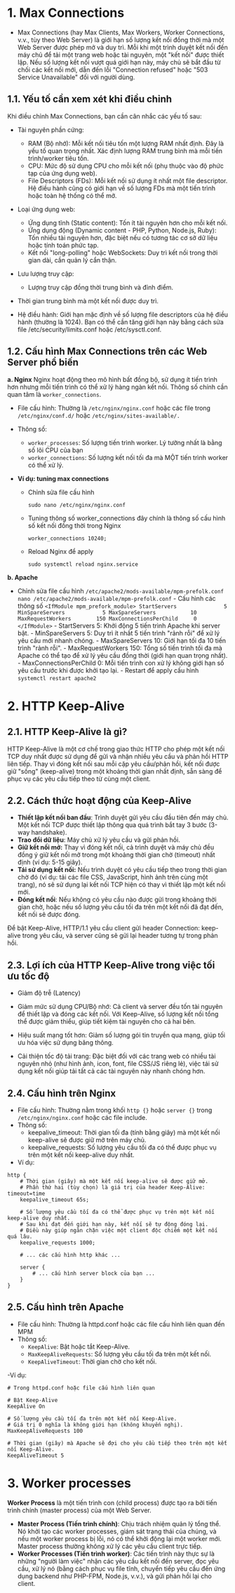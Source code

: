 # 1. Max Connections
- Max Connections (hay Max Clients, Max Workers, Worker Connections, v.v., tùy theo Web Server) là giới hạn số lượng kết nối đồng thời mà một Web Server được phép mở và duy trì. Mỗi khi một trình duyệt kết nối đến máy chủ để tải một trang web hoặc tài nguyên, một "kết nối" được thiết lập. Nếu số lượng kết nối vượt quá giới hạn này, máy chủ sẽ bắt đầu từ chối các kết nối mới, dẫn đến lỗi "Connection refused" hoặc "503 Service Unavailable" đối với người dùng.

## **1.1. Yếu tố cần xem xét khi điều chỉnh**
Khi điều chỉnh Max Connections, bạn cần cân nhắc các yếu tố sau:

- Tài nguyên phần cứng:

    - RAM (Bộ nhớ): Mỗi kết nối tiêu tốn một lượng RAM nhất định. Đây là yếu tố quan trọng nhất. Xác định lượng RAM trung bình mà mỗi tiến trình/worker tiêu tốn.
    - CPU: Mức độ sử dụng CPU cho mỗi kết nối (phụ thuộc vào độ phức tạp của ứng dụng web).
    - File Descriptors (FDs): Mỗi kết nối sử dụng ít nhất một file descriptor. Hệ điều hành cũng có giới hạn về số lượng FDs mà một tiến trình hoặc toàn hệ thống có thể mở.
    
- Loại ứng dụng web:

    - Ứng dụng tĩnh (Static content): Tốn ít tài nguyên hơn cho mỗi kết nối.
    - Ứng dụng động (Dynamic content - PHP, Python, Node.js, Ruby): Tốn nhiều tài nguyên hơn, đặc biệt nếu có tương tác cơ sở dữ liệu hoặc tính toán phức tạp.
    - Kết nối "long-polling" hoặc WebSockets: Duy trì kết nối trong thời gian dài, cần quản lý cẩn thận.

- Lưu lượng truy cập:
    - Lượng truy cập đồng thời trung bình và đỉnh điểm.
- Thời gian trung bình mà một kết nối được duy trì.

- Hệ điều hành: Giới hạn mặc định về số lượng file descriptors của hệ điều hành (thường là 1024). Bạn có thể cần tăng giới hạn này bằng cách sửa file /etc/security/limits.conf hoặc /etc/sysctl.conf.

## **1.2. Cấu hình Max Connections trên các Web Server phổ biến**
**a. Nginx**
Nginx hoạt động theo mô hình bất đồng bộ, sử dụng ít tiến trình hơn nhưng mỗi tiến trình có thể xử lý hàng ngàn kết nối. Thông số chính cần quan tâm là `worker_connections`.
- File cấu hình: Thường là `/etc/nginx/nginx.conf` hoặc các file trong `/etc/nginx/conf.d/` hoặc `/etc/nginx/sites-available/.`
- Thông số:
    - `worker_processes`: Số lượng tiến trình worker. Lý tưởng nhất là bằng số lõi CPU của bạn
    - `worker_connections`: Số lượng kết nối tối đa mà MỘT tiến trình worker có thể xử lý.

- **Ví dụ: tuning max connections** 
    - Chỉnh sửa file cấu hình 
		```
		sudo nano /etc/nginx/nginx.conf
		```
	- Tuning thông số worker_connections đây chính là thông số cấu hình số kết nối đồng thời trong Nginx
		```
		worker_connections 10240;
		```
	- Reload Nginx để apply 
		```
		sudo systemctl reload nginx.service
		```
**b. Apache**
- Chỉnh sửa file cấu hình `/etc/apache2/mods-available/mpm-prefolk.conf`
		```
		nano /etc/apache2/mods-available/mpm-prefolk.conf
		```
		- Cấu hình các thông số 
			```
			<IfModule mpm_prefork_module>
					StartServers               5
					MinSpareServers            5
					MaxSpareServers           10
					MaxRequestWorkers        150
					MaxConnectionsPerChild     0
			</IfModule>
			```
			- StartServers 5: Khởi động 5 tiến trình Apache khi server bật.
			- MinSpareServers 5: Duy trì ít nhất 5 tiến trình "rảnh rỗi" để xử lý yêu cầu mới nhanh chóng.
			- MaxSpareServers 10: Giới hạn tối đa 10 tiến trình "rảnh rỗi".
			- MaxRequestWorkers 150: Tổng số tiến trình tối đa mà Apache có thể tạo để xử lý yêu cầu đồng thời (giới hạn quan trọng nhất).
			- MaxConnectionsPerChild 0: Mỗi tiến trình con xử lý không giới hạn số yêu cầu trước khi được khởi tạo lại.
		- Restart để apply cấu hình 
		```
		systemctl restart apache2 
		```

# 2. HTTP Keep-Alive
## 2.1. HTTP Keep-Alive là gì?
HTTP Keep-Alive là một cơ chế trong giao thức HTTP cho phép một kết nối TCP duy nhất được sử dụng để gửi và nhận nhiều yêu cầu và phản hồi HTTP liên tiếp. Thay vì đóng kết nối sau mỗi cặp yêu cầu/phản hồi, kết nối được giữ "sống" (keep-alive) trong một khoảng thời gian nhất định, sẵn sàng để phục vụ các yêu cầu tiếp theo từ cùng một client.
## 2.2. Cách thức hoạt động của Keep-Alive
- **Thiết lập kết nối ban đầu**: Trình duyệt gửi yêu cầu đầu tiên đến máy chủ. Một kết nối TCP được thiết lập thông qua quá trình bắt tay 3 bước (3-way handshake).
- **Trao đổi dữ liệu**: Máy chủ xử lý yêu cầu và gửi phản hồi.
- **Giữ kết nối mở:** Thay vì đóng kết nối, cả trình duyệt và máy chủ đều đồng ý giữ kết nối mở trong một khoảng thời gian chờ (timeout) nhất định (ví dụ: 5-15 giây).
- **Tái sử dụng kết nối:** Nếu trình duyệt có yêu cầu tiếp theo trong thời gian chờ đó (ví dụ: tải các file CSS, JavaScript, hình ảnh trên cùng một trang), nó sẽ sử dụng lại kết nối TCP hiện có thay vì thiết lập một kết nối mới.
- **Đóng kết nối**: Nếu không có yêu cầu nào được gửi trong khoảng thời gian chờ, hoặc nếu số lượng yêu cầu tối đa trên một kết nối đã đạt đến, kết nối sẽ được đóng.

Để bật Keep-Alive, HTTP/1.1 yêu cầu client gửi header Connection: keep-alive trong yêu cầu, và server cũng sẽ gửi lại header tương tự trong phản hồi.

## 2.3. Lợi ích của HTTP Keep-Alive trong việc tối ưu tốc độ
- Giảm độ trễ (Latency)
  
- Giảm mức sử dụng CPU/Bộ nhớ: Cả client và server đều tốn tài nguyên để thiết lập và đóng các kết nối. Với Keep-Alive, số lượng kết nối tổng thể được giảm thiểu, giúp tiết kiệm tài nguyên cho cả hai bên.
- Hiệu suất mạng tốt hơn: Giảm số lượng gói tin truyền qua mạng, giúp tối ưu hóa việc sử dụng băng thông.
- Cải thiện tốc độ tải trang: Đặc biệt đối với các trang web có nhiều tài nguyên nhỏ (như hình ảnh, icon, font, file CSS/JS riêng lẻ), việc tái sử dụng kết nối giúp tải tất cả các tài nguyên này nhanh chóng hơn.

## 2.4. Cấu hình trên Nginx
- File cấu hình: Thường nằm trong khối `http {}` hoặc `server {}` trong `/etc/nginx/nginx.conf` hoặc các file include.
- Thông số:
    - keepalive_timeout: Thời gian tối đa (tính bằng giây) mà một kết nối keep-alive sẽ được giữ mở trên máy chủ.
    - keepalive_requests: Số lượng yêu cầu tối đa có thể được phục vụ trên một kết nối keep-alive duy nhất.
- Ví dụ: 
```cat=
http {
    # Thời gian (giây) mà một kết nối keep-alive sẽ được giữ mở.
    # Phần thứ hai (tùy chọn) là giá trị của header Keep-Alive: timeout=time
    keepalive_timeout 65s;

    # Số lượng yêu cầu tối đa có thể được phục vụ trên một kết nối keep-alive duy nhất.
    # Sau khi đạt đến giới hạn này, kết nối sẽ tự động đóng lại.
    # Điều này giúp ngăn chặn việc một client độc chiếm một kết nối quá lâu.
    keepalive_requests 1000;

    # ... các cấu hình http khác ...

    server {
        # ... cấu hình server block của bạn ...
    }
}
```

## 2.5. Cấu hình trên Apache 
- File cấu hình: Thường là httpd.conf hoặc các file cấu hình liên quan đến MPM
- Thông số:
    - `KeepAlive`: Bật hoặc tắt Keep-Alive.
    - `MaxKeepAliveRequests`: Số lượng yêu cầu tối đa trên một kết nối.
    - `KeepAliveTimeout`: Thời gian chờ cho kết nối.

-Ví dụ:
```cat=
# Trong httpd.conf hoặc file cấu hình liên quan

# Bật Keep-Alive
KeepAlive On

# Số lượng yêu cầu tối đa trên một kết nối Keep-Alive.
# Giá trị 0 nghĩa là không giới hạn (không khuyến nghị).
MaxKeepAliveRequests 100

# Thời gian (giây) mà Apache sẽ đợi cho yêu cầu tiếp theo trên một kết nối Keep-Alive.
KeepAliveTimeout 5
```

# 3. Worker processes
**Worker Process** là một tiến trình con (child process) được tạo ra bởi tiến trình chính (master process) của một Web Server.
- **Master Process (Tiến trình chính)**: Chịu trách nhiệm quản lý tổng thể. Nó khởi tạo các worker processes, giám sát trạng thái của chúng, và nếu một worker process bị lỗi, nó có thể khởi động lại một worker mới. Master process thường không xử lý các yêu cầu client trực tiếp.
- **Worker Processes (Tiến trình worker)**: Các tiến trình này thực sự là những "người làm việc" nhận các yêu cầu kết nối đến server, đọc yêu cầu, xử lý nó (bằng cách phục vụ file tĩnh, chuyển tiếp yêu cầu đến ứng dụng backend như PHP-FPM, Node.js, v.v.), và gửi phản hồi lại cho client.

